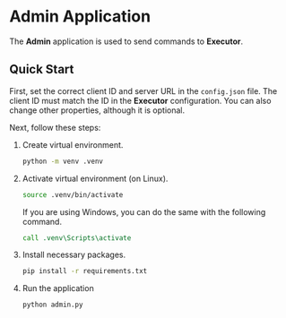 # Admin Application

The **Admin** application is used to send commands to **Executor**.

## Quick Start

First, set the correct client ID and server URL in the `config.json` file. The client ID must match the ID in the **Executor** configuration. You can also change other properties, although it is optional.

Next, follow these steps:

1. Create virtual environment.
    ```bash
    python -m venv .venv
    ```
2. Activate virtual environment (on Linux).
    ```bash
    source .venv/bin/activate
    ```

    If you are using Windows, you can do the same with the following command.

    ```bat
    call .venv\Scripts\activate
    ```

3. Install necessary packages.
    ```bash
    pip install -r requirements.txt
    ```

4. Run the application
    ```bash
    python admin.py
    ```